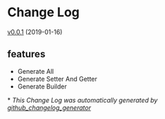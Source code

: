 # Change Log

[v0.0.1](https://github.com/simahao/autocoder/releases/tag/v0.0.1) (2019-01-16)
## features
- Generate All
- Generate Setter And Getter
- Generate Builder

\* *This Change Log was automatically generated by [github_changelog_generator](https://github.com/skywinder/Github-Changelog-Generator)*